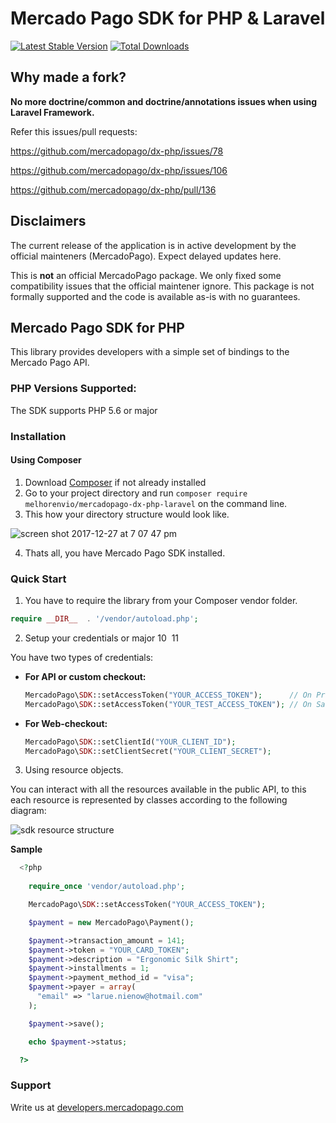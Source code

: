 # Mercado Pago SDK for PHP & Laravel

[![Latest Stable Version](https://poser.pugx.org/melhorenvio/mercadopago-dx-php-laravel/v/stable)](https://packagist.org/packages/melhorenvio/mercadopago-dx-php-laravel)
[![Total Downloads](https://poser.pugx.org/melhorenvio/mercadopago-dx-php-laravel/downloads)](https://packagist.org/packages/melhorenvio/mercadopago-dx-php-laravel)

## Why made a fork?

**No more doctrine/common and doctrine/annotations issues when using Laravel Framework.**

Refer this issues/pull requests:

https://github.com/mercadopago/dx-php/issues/78

https://github.com/mercadopago/dx-php/issues/106

https://github.com/mercadopago/dx-php/pull/136

## Disclaimers
The current release of the application is in active development by the official mainteners (MercadoPago). Expect delayed updates here.

This is **not** an official MercadoPago package. We only fixed some compatibility issues that the official maintener ignore. This package is not formally supported and the code is available as-is with no guarantees.

## Mercado Pago SDK for PHP

This library provides developers with a simple set of bindings to the Mercado Pago API.

### PHP Versions Supported:

The SDK supports PHP 5.6 or major

### Installation 

#### Using Composer

1. Download [Composer](https://getcomposer.org/doc/00-intro.md#installation-linux-unix-macos) if not already installed
2. Go to your project directory and run `composer require melhorenvio/mercadopago-dx-php-laravel` on the command line.
3. This how your directory structure would look like.

![screen shot 2017-12-27 at 7 07 47 pm](https://user-images.githubusercontent.com/864790/34394635-44f7745a-eb39-11e7-981d-77cf759cf05f.png)

4. Thats all, you have Mercado Pago SDK installed.

### Quick Start 

1. You have to require the library from your Composer vendor folder.

  ```php
  require __DIR__  . '/vendor/autoload.php';
  ```

2. Setup your credentials or major
10
​
11


  You have two types of credentials:

  * **For API or custom checkout:**
    ```php
    MercadoPago\SDK::setAccessToken("YOUR_ACCESS_TOKEN");      // On Production
    MercadoPago\SDK::setAccessToken("YOUR_TEST_ACCESS_TOKEN"); // On Sandbox
    ```
  * **For Web-checkout:**
    ```php
    MercadoPago\SDK::setClientId("YOUR_CLIENT_ID");
    MercadoPago\SDK::setClientSecret("YOUR_CLIENT_SECRET");
    ```

3. Using resource objects.

  You can interact with all the resources available in the public API, to this each resource is represented by classes according to the following diagram:
  
  ![sdk resource structure](https://user-images.githubusercontent.com/864790/34393059-9acad058-eb2e-11e7-9987-494eaf19d109.png)
  
  **Sample**
  
```php
  <?php
  
    require_once 'vendor/autoload.php';

    MercadoPago\SDK::setAccessToken("YOUR_ACCESS_TOKEN");

    $payment = new MercadoPago\Payment();

    $payment->transaction_amount = 141;
    $payment->token = "YOUR_CARD_TOKEN";
    $payment->description = "Ergonomic Silk Shirt";
    $payment->installments = 1;
    $payment->payment_method_id = "visa";
    $payment->payer = array(
      "email" => "larue.nienow@hotmail.com"
    );

    $payment->save();

    echo $payment->status;

  ?>
```
  
### Support 

Write us at [developers.mercadopago.com](https://developers.mercadopago.com)
